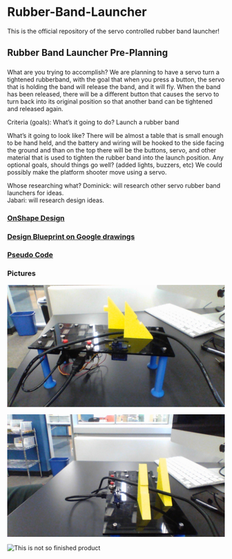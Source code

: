 # Rubber-Band-Launcher
This is the official repository of the servo controlled rubber band launcher!

## Rubber Band Launcher Pre-Planning
#####
What are you trying to accomplish?
We are planning to have a servo turn a tightened rubberband, with the goal that when you press a button, the servo that is holding the band will release the band, and it will fly.  When the band has been released, there will be a different button that causes the servo to turn back into its original position so that another band can be tightened and released again.

Criteria (goals):
What’s it going to do?
Launch a rubber band

What’s it going to look like?
There will be almost a table that is small enough to be hand held, and the battery and wiring will be hooked to the side facing the ground and than on the top there will be the buttons, servo, and other material that is used to tighten the rubber band into the launch position.
Any optional goals, should things go well?  (added lights, buzzers, etc)
We could possibly make the platform shooter move using a servo.

Whose researching what?
Dominick: will research other servo rubber band launchers for ideas.  
Jabari: will research design ideas.

### [OnShape Design](https://cvilleschools.onshape.com/documents/0dd79b927bf5381224f5dd72/w/ed12cf5fd3aabc61b859f110/e/853e3d7f52100516492cad3c)

### [Design Blueprint on Google drawings](https://docs.google.com/drawings/d/1qZ76DlaDXZF_Cr9F3ZvZoBRgsG1Z4dknvrHgPDDP1vY/edit?usp=sharing)

### [Pseudo Code](https://docs.google.com/document/d/15zp4eDbrOS1N2ccocQCLKSBN3L3EhV48NTX2vnqM8p8/edit)

      
### Pictures

![This is the finished product](https://github.com/dcaffer07/Rubber-Band-Launcher/blob/main/engineering%20pic2.jpg?raw=true)

![This is the finished product](https://github.com/dcaffer07/Rubber-Band-Launcher/blob/main/engineering%20pic.jpg?raw=true)

![This is not so finished product](blob:chrome-untrusted://media-app/a2f1773f-9b91-47fb-9ea3-ecf33ed73eb2)
